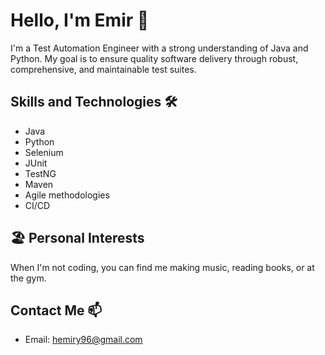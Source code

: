 # Hello, I'm Emir 👋
I'm a Test Automation Engineer with a strong understanding of Java and Python. My goal is to ensure quality software delivery through robust, comprehensive, and maintainable test suites.

## Skills and Technologies 🛠️
* Java
* Python
* Selenium
* JUnit
* TestNG
* Maven
* Agile methodologies
* CI/CD

## 🏖️ Personal Interests

When I'm not coding, you can find me making music, reading books, or at the gym.

## Contact Me 📫
* Email: [hemiry96@gmail.com](mailto:hemiry96@gmail.com)
